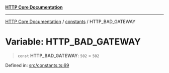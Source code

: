 [**HTTP Core Documentation**](../../README.md)

***

[HTTP Core Documentation](../../README.md) / [constants](../README.md) / HTTP\_BAD\_GATEWAY

# Variable: HTTP\_BAD\_GATEWAY

> `const` **HTTP\_BAD\_GATEWAY**: `502` = `502`

Defined in: [src/constants.ts:69](https://github.com/stonemjs/http-core/blob/6577700bdede2420a5df45a338635c35547070ea/src/constants.ts#L69)
